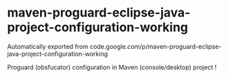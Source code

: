 # maven-proguard-eclipse-java-project-configuration-working
Automatically exported from code.google.com/p/maven-proguard-eclipse-java-project-configuration-working

Proguard (obsfucator) configuration in Maven (console/desktop) project !

